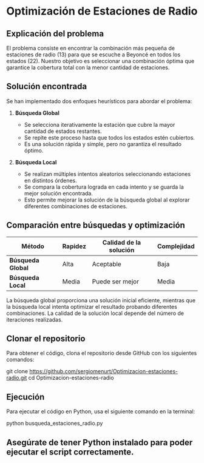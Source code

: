 # Optimización de Estaciones de Radio

## Explicación del problema
El problema consiste en encontrar la combinación más pequeña de estaciones de radio (13) para que se escuche a Beyoncé en todos los estados (22). Nuestro objetivo es seleccionar una combinación óptima que garantice la cobertura total con la menor cantidad de estaciones.


## Solución encontrada
Se han implementado dos enfoques heurísticos para abordar el problema:

1. **Búsqueda  Global**
   - Se selecciona iterativamente la estación que cubre la mayor cantidad de estados restantes.
   - Se repite este proceso hasta que todos los estados estén cubiertos.
   - Es una solución rápida y simple, pero no garantiza el resultado óptimo.

2. **Búsqueda Local**
   - Se realizan múltiples intentos aleatorios seleccionando estaciones en distintos órdenes.
   - Se compara la cobertura lograda en cada intento y se guarda la mejor solución encontrada.
   - Esto permite mejorar la solución de la búsqueda global al explorar diferentes combinaciones de estaciones.

## Comparación entre búsquedas y optimización

| Método                | Rapidez | Calidad de la solución | Complejidad |
|-----------------------|---------|------------------------|-------------|
| **Búsqueda Global**   | Alta    | Aceptable              | Baja        |
| **Búsqueda Local**    | Media   | Puede ser mejor        | Media       |

La búsqueda global proporciona una solución inicial eficiente, mientras que la búsqueda local intenta optimizar el resultado probando diferentes combinaciones. La calidad de la solución local depende del número de iteraciones realizadas.

## Clonar el repositorio
Para obtener el código, clona el repositorio desde GitHub con los siguientes comandos:

git clone https://github.com/sergiomenurt/Optimizacion-estaciones-radio.git
cd Optimizacion-estaciones-radio

## Ejecución
Para ejecutar el código en Python, usa el siguiente comando en la terminal:

python busqueda_estaciones_radio.py

## Asegúrate de tener Python instalado para poder ejecutar el script correctamente.
